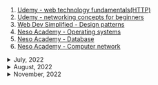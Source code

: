1. [Udemy - web technology fundamentals(HTTP)](https://www.udemy.com/course/web-technology-fundamentals/)
1. [Udemy - networking concepts for beginners](https://www.udemy.com/course/networking-concepts-for-beginners/learn/lecture/6060530?start=15#overview)
1. [Web Dev Simplified - Design patterns](https://youtube.com/playlist?list=PLZlA0Gpn_vH_CthENcPCM0Dww6a5XYC7f)
1. [Neso Academy - Operating systems](https://youtube.com/playlist?list=PLBlnK6fEyqRiVhbXDGLXDk_OQAeuVcp2O)
1. [Neso Academy - Database](https://www.youtube.com/playlist?list=PLBlnK6fEyqRi_CUQ-FXxgzKQ1dwr_ZJWZ)
1. [Neso Academy - Computer network](https://youtube.com/playlist?list=PLBlnK6fEyqRgMCUAG0XRw78UA8qnv6jEx)

<details>
<summary>July, 2022</summary>

1. [BASH scripting will change your life](https://youtu.be/7qd5sqazD7k)

</details>

<details>
<summary>August, 2022</summary>

1. [Make your WSL or WSL2 terminal awesome - with Windows Terminal, zsh, oh-my-zsh and Powerlevel10k](https://youtu.be/235G6X5EAvM)
1. [Linux Essentials: Curl Fundamentals](https://www.youtube.com/watch?v=Xy7fDxz39FM)
1. [Assembly Language in 100 Seconds](https://youtu.be/4gwYkEK0gOk)
1. [Bash in 100 Seconds](https://youtu.be/I4EWvMFj37g)
1. [C in 100 Seconds](https://youtu.be/U3aXWizDbQ4)
1. [RabbitMQ in 100 Seconds](https://youtu.be/NQ3fZtyXji0)

</details>

<details>
<summary>November, 2022</summary>

1. [EVERY programmer should learn this command 👩‍💻 #programming #technology #software #tech #linux](https://youtube.com/shorts/uVRCa2McgWY?feature=share)
1. ["rm -rf" equivalent for Windows?](https://stackoverflow.com/questions/97875/rm-rf-equivalent-for-windows)
1. [Tistory - CS terminology: Resolve](https://juicyjerry.tistory.com/entry/2-resolve)
1. [For Node.js applications, when to use port 3000 vs 8080?](https://stackoverflow.com/questions/39116627/for-node-js-applications-when-to-use-port-3000-vs-8080)

</details>
